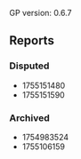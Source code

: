 GP version: 0.6.7

## Reports

### Disputed

- 1755151480
- 1755151590

### Archived

- 1754983524
- 1755106159
